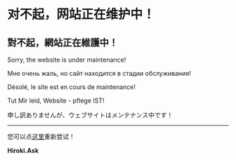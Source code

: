 # 对不起，网站正在维护中！
## 對不起，網站正在維護中！

Sorry, the website is under maintenance!

Мне очень жаль, но сайт находится в стадии обслуживания! 

Désolé, le site est en cours de maintenance!

Tut Mir leid, Website - pflege IST!

申し訳ありませんが、ウェブサイトはメンテナンス中です！

---
您可以点[这里](https://hiroki.vip:5000)重新尝试！

**Hiroki.Ask**

